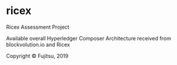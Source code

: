 # ricex
Ricex Assessment Project

Available overall Hyperledger Composer Architecture received from blockvolution.io and Ricex

Copyright © Fujitsu, 2019
